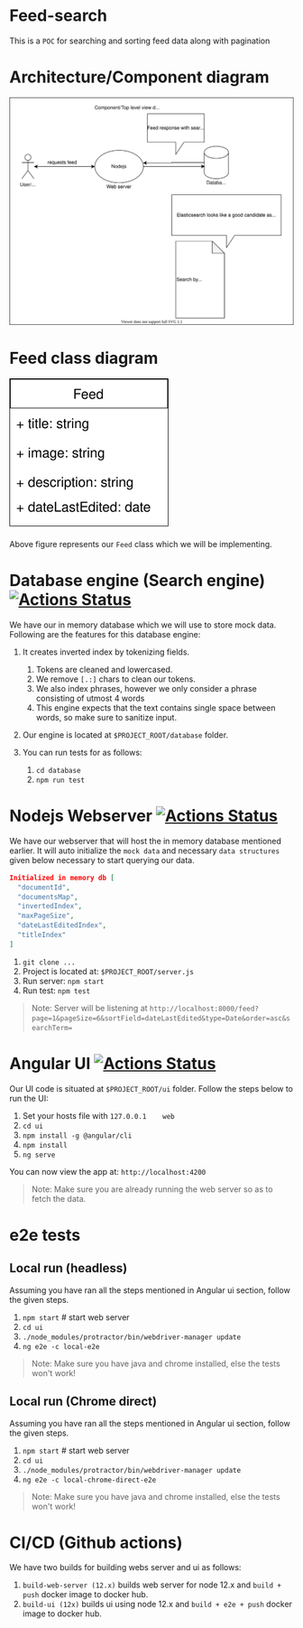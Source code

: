# Feed-search
This is a `POC` for searching and sorting feed data along with pagination

# Architecture/Component diagram
![Architecture diagram](docs/diagrams/Feed-component-diagram.svg)

# Feed class diagram
![Feed class](docs/diagrams/Feed-class.svg)

Above figure represents our `Feed` class which we will be implementing.

# Database engine (Search engine) [![Actions Status](https://github.com/yogesh8177/feed-search/workflows/Feed%20App/badge.svg)](https://github.com/yogesh8177/feed-search/actions)

We have our in memory database which we will use to store mock data. Following are the features for this database engine:
1. It creates inverted index by tokenizing fields.
    1. Tokens are cleaned and lowercased.
    1. We remove `[.:]` chars to clean our tokens.
    1. We also index phrases, however we only consider a phrase consisting of utmost 4 words
    1. This engine expects that the text contains single space between words, so make sure to sanitize input.

1. Our engine is located at `$PROJECT_ROOT/database` folder.
1. You can run tests for as follows:
    1. `cd database`
    1. `npm run test`

# Nodejs Webserver [![Actions Status](https://github.com/yogesh8177/feed-search/workflows/Feed%20App/badge.svg)](https://github.com/yogesh8177/feed-search/actions)

We have our webserver that will host the in memory database mentioned earlier. It will auto initialize the `mock data` and necessary `data structures` given below necessary to start querying our data.

```json
Initialized in memory db [
  "documentId",
  "documentsMap",
  "invertedIndex",
  "maxPageSize",
  "dateLastEditedIndex",
  "titleIndex"
]
```

1. `git clone ...`
1. Project is located at: `$PROJECT_ROOT/server.js`
1. Run server: `npm start`
1. Run test: `npm test`

>Note: Server will be listening at `http://localhost:8000/feed?page=1&pageSize=6&sortField=dateLastEdited&type=Date&order=asc&searchTerm=`

# Angular UI [![Actions Status](https://github.com/yogesh8177/feed-search/workflows/Feed%20App/badge.svg)](https://github.com/yogesh8177/feed-search/actions)

Our UI code is situated at `$PROJECT_ROOT/ui` folder.
Follow the steps below to run the UI:

1. Set your hosts file with `127.0.0.1    web`
1. `cd ui`
1. `npm install -g @angular/cli`
1. `npm install`
1. `ng serve`

You can now view the app at: `http://localhost:4200`

>Note: Make sure you are already running the web server so as to fetch the data.

# e2e tests

## Local run (headless)

Assuming you have ran all the steps mentioned in Angular ui section, follow the given steps.

1. `npm start` # start web server
1. `cd ui`
1. `./node_modules/protractor/bin/webdriver-manager update`
1. `ng e2e -c local-e2e`

> Note: Make sure you have java and chrome installed, else the tests won't work!

## Local run (Chrome direct)

Assuming you have ran all the steps mentioned in Angular ui section, follow the given steps.

1. `npm start` # start web server
1. `cd ui`
1. `./node_modules/protractor/bin/webdriver-manager update`
1. `ng e2e -c local-chrome-direct-e2e`

> Note: Make sure you have java and chrome installed, else the tests won't work!

# CI/CD (Github actions)

We have two builds for building webs server and ui as follows:

1. `build-web-server (12.x)` builds web server for node 12.x and `build + push` docker image to docker hub.
1. `build-ui (12x)` builds ui using node 12.x and `build + e2e + push` docker image to docker hub.

